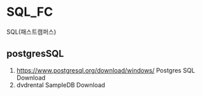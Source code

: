 # SQL_FC
SQL(패스트캠퍼스)
## postgresSQL
1. https://www.postgresql.org/download/windows/ Postgres SQL Download
2. dvdrental SampleDB Download
